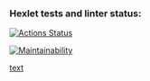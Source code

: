 ### Hexlet tests and linter status:
[![Actions Status](https://github.com/Pewdoloco/frontend-project-11/actions/workflows/hexlet-check.yml/badge.svg)](https://github.com/Pewdoloco/frontend-project-11/actions)

[![Maintainability](https://qlty.sh/badges/e6b4faf7-a8ed-418b-b425-5a79831424a4/maintainability.svg)](https://qlty.sh/gh/Pewdoloco/projects/frontend-project-11)

[text](https://frontend-project-11-kappa-brown.vercel.app/)